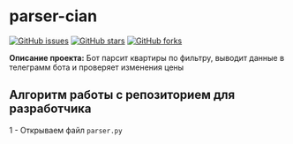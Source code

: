 # parser-cian
[![GitHub issues](https://img.shields.io/github/issues/Foxius/parser-cian?style=plastic)](https://github.com/Foxius/parser-cian/issues) [![GitHub stars](https://img.shields.io/github/stars/Foxius/parser-cian)](https://github.com/Foxius/parser-cian/stargazers) [![GitHub forks](https://img.shields.io/github/forks/Foxius/parser-cian)](https://github.com/Foxius/parser-cian/network) 

**Описание проекта:** Бот парсит квартиры по фильтру, выводит данные в телеграмм бота и проверяет изменения цены

## Алгоритм работы с репозиторием для разработчика

1 - Открываем файл `parser.py`
